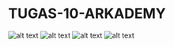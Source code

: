 # TUGAS-10-ARKADEMY

![alt text](https://github.com/ryunoesuke/TUGAS-10-ARKADEMY/blob/master/Screenshot%20(1).png?raw=true)
![alt text](https://github.com/ryunoesuke/TUGAS-10-ARKADEMY/blob/master/Screenshot%20(2).png?raw=true)
![alt text](https://github.com/ryunoesuke/TUGAS-10-ARKADEMY/blob/master/Screenshot%20(3).png?raw=true)
![alt text](https://github.com/ryunoesuke/TUGAS-10-ARKADEMY/blob/master/Screenshot%20(4).png?raw=true)
